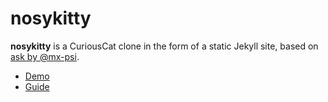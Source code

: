 # nosykitty

**nosykitty** is a CuriousCat clone in the form of a static Jekyll site, based on [ask by @mx-psi](https://github.com/mx-psi/ask).

- [Demo](http://david.quotient.space/ask)
- [Guide](http://david.quotient.space/nosykitty)
